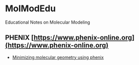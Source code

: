# MolModEdu
Educational Notes on Molecular Modeling

## PHENIX [https://www.phenix-online.org](https://www.phenix-online.org)
- [Minimizing molecular geometry using phenix](phenix/geo_minin.md)
